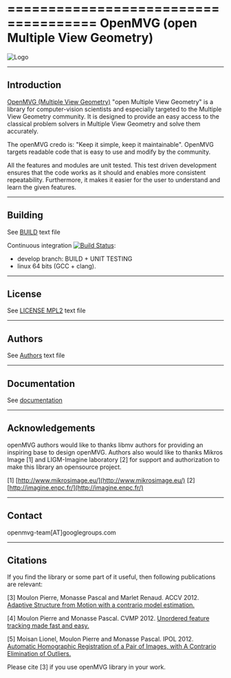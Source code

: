 =====================================
OpenMVG (open Multiple View Geometry)
=====================================

![Logo](https://github.com/openMVG/openMVG/raw/master/logo/openMVG_Logo.png)

------------
Introduction
------------

[OpenMVG (Multiple View Geometry)](http://imagine.enpc.fr/~moulonp/openMVG/) "open Multiple View Geometry" is a library for computer-vision scientists and especially targeted to the Multiple View Geometry community. It is designed to provide an easy access to the classical problem solvers in Multiple View Geometry and solve them accurately.

The openMVG credo is: "Keep it simple, keep it maintainable". OpenMVG targets readable code that is easy to use and modify by the community.

All the features and modules are unit tested. This test driven development ensures that the code works as it should and enables more consistent repeatability. Furthermore, it makes it easier for the user to understand and learn the given features.

--------
Building
--------

See [BUILD](https://github.com/openMVG/openMVG/raw/master/BUILD) text file

Continuous integration [![Build Status](https://travis-ci.org/openMVG/openMVG.png?branch=develop)](https://travis-ci.org/openMVG/openMVG):
 - develop branch: BUILD + UNIT TESTING
 - linux 64 bits (GCC + clang).


-------
License
-------

See [LICENSE MPL2](https://github.com/openMVG/openMVG/raw/master/license.openMVG) text file

-------
Authors
-------

See [Authors](https://github.com/openMVG/openMVG/raw/master/AUTHORS) text file

-------
Documentation
-------

See [documentation](http://openmvg.readthedocs.org/en/latest)

----------------
Acknowledgements
----------------

openMVG authors would like to thanks libmv authors for providing an inspiring 
base to design openMVG. Authors also would like to thanks Mikros Image [1] 
and LIGM-Imagine laboratory [2] for support and authorization to make this
library an opensource project.

[1] [http://www.mikrosimage.eu/](http://www.mikrosimage.eu/)
[2] [http://imagine.enpc.fr/](http://imagine.enpc.fr/)

---------
Contact
---------

openmvg-team[AT]googlegroups.com


---------
Citations
---------

If you find the library or some part of it useful, then following
publications are relevant:

[3] Moulon Pierre, Monasse Pascal and Marlet Renaud. ACCV 2012.
[Adaptive Structure from Motion with a contrario model estimation.](http://hal.archives-ouvertes.fr/index.php?halsid=1n2qdqiv2a0l5eq7qpos9us752&view_this_doc=hal-00769266&version=1)

[4] Moulon Pierre and Monasse Pascal. CVMP 2012.
[Unordered feature tracking made fast and easy.](http://hal.archives-ouvertes.fr/index.php?halsid=ggdarhl8cv1j6ohq2073eok8q3&view_this_doc=hal-00769267&version=1)

[5] Moisan Lionel, Moulon Pierre and Monasse Pascal. IPOL 2012.
[Automatic Homographic Registration of a Pair of Images, with A Contrario Elimination of Outliers.](http://dx.doi.org/10.5201/ipol.2012.mmm-oh)

Please cite [3] if you use openMVG library in your work.

